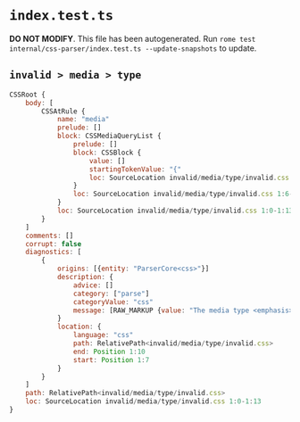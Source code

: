# `index.test.ts`

**DO NOT MODIFY**. This file has been autogenerated. Run `rome test internal/css-parser/index.test.ts --update-snapshots` to update.

## `invalid > media > type`

```javascript
CSSRoot {
	body: [
		CSSAtRule {
			name: "media"
			prelude: []
			block: CSSMediaQueryList {
				prelude: []
				block: CSSBlock {
					value: []
					startingTokenValue: "{"
					loc: SourceLocation invalid/media/type/invalid.css 1:11-1:13
				}
				loc: SourceLocation invalid/media/type/invalid.css 1:6-1:13
			}
			loc: SourceLocation invalid/media/type/invalid.css 1:0-1:13
		}
	]
	comments: []
	corrupt: false
	diagnostics: [
		{
			origins: [{entity: "ParserCore<css>"}]
			description: {
				advice: []
				category: ["parse"]
				categoryValue: "css"
				message: [RAW_MARKUP {value: "The media type <emphasis>"}, "tty", RAW_MARKUP {value: "</emphasis> is deprecated."}]
			}
			location: {
				language: "css"
				path: RelativePath<invalid/media/type/invalid.css>
				end: Position 1:10
				start: Position 1:7
			}
		}
	]
	path: RelativePath<invalid/media/type/invalid.css>
	loc: SourceLocation invalid/media/type/invalid.css 1:0-1:13
}
```
